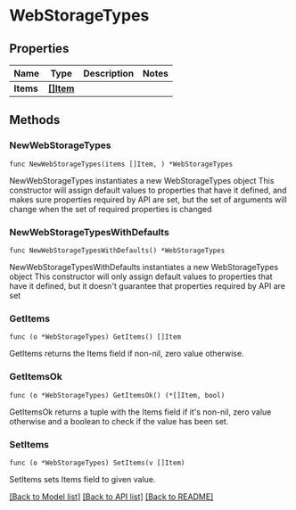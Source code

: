 # WebStorageTypes

## Properties

Name | Type | Description | Notes
------------ | ------------- | ------------- | -------------
**Items** | [**[]Item**](Item.md) |  | 

## Methods

### NewWebStorageTypes

`func NewWebStorageTypes(items []Item, ) *WebStorageTypes`

NewWebStorageTypes instantiates a new WebStorageTypes object
This constructor will assign default values to properties that have it defined,
and makes sure properties required by API are set, but the set of arguments
will change when the set of required properties is changed

### NewWebStorageTypesWithDefaults

`func NewWebStorageTypesWithDefaults() *WebStorageTypes`

NewWebStorageTypesWithDefaults instantiates a new WebStorageTypes object
This constructor will only assign default values to properties that have it defined,
but it doesn't guarantee that properties required by API are set

### GetItems

`func (o *WebStorageTypes) GetItems() []Item`

GetItems returns the Items field if non-nil, zero value otherwise.

### GetItemsOk

`func (o *WebStorageTypes) GetItemsOk() (*[]Item, bool)`

GetItemsOk returns a tuple with the Items field if it's non-nil, zero value otherwise
and a boolean to check if the value has been set.

### SetItems

`func (o *WebStorageTypes) SetItems(v []Item)`

SetItems sets Items field to given value.



[[Back to Model list]](../README.md#documentation-for-models) [[Back to API list]](../README.md#documentation-for-api-endpoints) [[Back to README]](../README.md)


